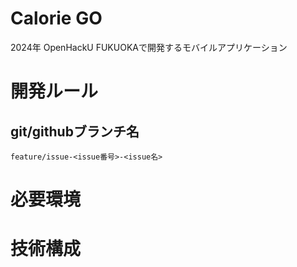 # Calorie GO
2024年 OpenHackU FUKUOKAで開発するモバイルアプリケーション

# 開発ルール
## git/githubブランチ名
```
feature/issue-<issue番号>-<issue名>
```

# 必要環境

# 技術構成
